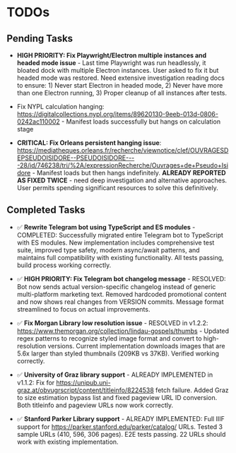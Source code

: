 # TODOs

## Pending Tasks

- **HIGH PRIORITY: Fix Playwright/Electron multiple instances and headed mode issue** - Last time Playwright was run headlessly, it bloated dock with multiple Electron instances. User asked to fix it but headed mode was restored. Need extensive investigation reading docs to ensure: 1) Never start Electron in headed mode, 2) Never have more than one Electron running, 3) Proper cleanup of all instances after tests.

- Fix NYPL calculation hanging: https://digitalcollections.nypl.org/items/89620130-9eeb-013d-0806-0242ac110002 - Manifest loads successfully but hangs on calculation stage

- **CRITICAL: Fix Orleans persistent hanging issue**: https://mediatheques.orleans.fr/recherche/viewnotice/clef/OUVRAGESDEPSEUDOISIDORE--PSEUDOISIDORE----28/id/746238/tri/%2A/expressionRecherche/Ouvrages+de+Pseudo+Isidore - Manifest loads but then hangs indefinitely. **ALREADY REPORTED AS FIXED TWICE** - need deep investigation and alternative approaches. User permits spending significant resources to solve this definitively.

## Completed Tasks

- ✅ **Rewrite Telegram bot using TypeScript and ES modules** - COMPLETED: Successfully migrated entire Telegram bot to TypeScript with ES modules. New implementation includes comprehensive test suite, improved type safety, modern async/await patterns, and maintains full compatibility with existing functionality. All tests passing, build process working correctly.

- ✅ **HIGH PRIORITY: Fix Telegram bot changelog message** - RESOLVED: Bot now sends actual version-specific changelog instead of generic multi-platform marketing text. Removed hardcoded promotional content and now shows real changes from VERSION commits. Message format streamlined to focus on actual improvements.

- ✅ **Fix Morgan Library low resolution issue** - RESOLVED in v1.2.2: https://www.themorgan.org/collection/lindau-gospels/thumbs - Updated regex patterns to recognize styled image format and convert to high-resolution versions. Current implementation downloads images that are 5.6x larger than styled thumbnails (209KB vs 37KB). Verified working correctly.

- ✅ **University of Graz library support** - ALREADY IMPLEMENTED in v1.1.2: Fix for https://unipub.uni-graz.at/obvugrscript/content/titleinfo/8224538 fetch failure. Added Graz to size estimation bypass list and fixed pageview URL ID conversion. Both titleinfo and pageview URLs now work correctly.

- ✅ **Stanford Parker Library support** - ALREADY IMPLEMENTED: Full IIIF support for https://parker.stanford.edu/parker/catalog/ URLs. Tested 3 sample URLs (410, 596, 306 pages). E2E tests passing. 22 URLs should work with existing implementation.

<!-- Completed todos moved to TODOS-COMPLETED.md -->